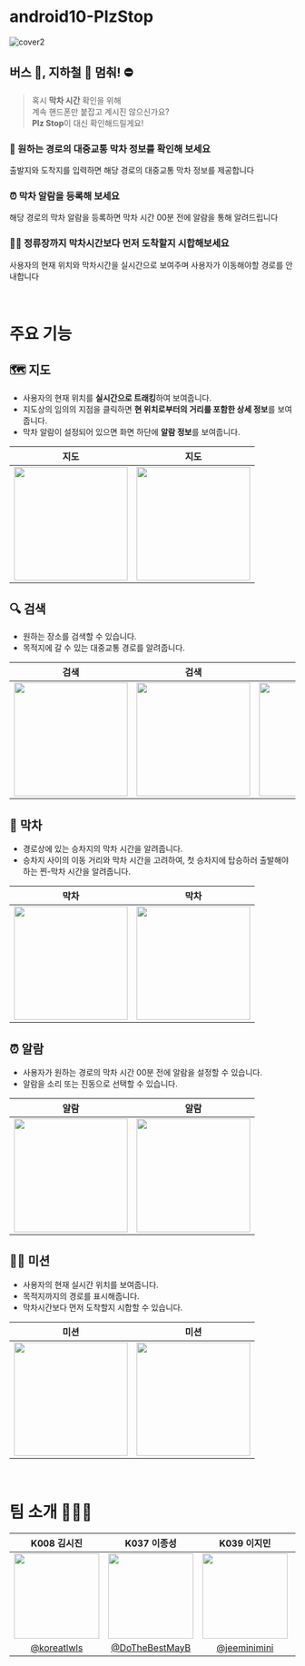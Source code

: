 # android10-PlzStop

![cover2](https://user-images.githubusercontent.com/48354989/205480662-4a958899-33a4-406b-87c1-2c16723a43e5.png)

## 버스 🚌, 지하철 🚋 멈춰! ⛔ 

> 혹시 **막차 시간** 확인을 위해<br/>
계속 핸드폰만 붙잡고 계시진 않으신가요? <br/>
**Plz Stop**이 대신 확인해드릴게요!

### 🚌 원하는 경로의 **대중교통 막차 정보**를 확인해 보세요

출발지와 도착지를 입력하면 해당 경로의 대중교통 막차 정보를 제공합니다

### ⏰ 막차 알람을 등록해 보세요

해당 경로의 막차 알람을 등록하면 막차 시간 00분 전에 알람을 통해 알려드립니다

### 🏃🏻 정류장까지 막차시간보다 먼저 도착할지 시합해보세요

사용자의 현재 위치와 막차시간을 실시간으로 보여주며 사용자가 이동해야할 경로를 안내합니다

</br>

# 주요 기능

## 🗺️ 지도
- 사용자의 현재 위치를 **실시간으로 트래킹**하여 보여줍니다.
- 지도상의 임의의 지점을 클릭하면 **현 위치로부터의 거리를 포함한 상세 정보**를 보여줍니다.
- 막차 알람이 설정되어 있으면 화면 하단에 **알람 정보**를 보여줍니다.

|지도|지도|
|:------:|:-----:|
| <img width="200" src="https://user-images.githubusercontent.com/61337202/207513688-f2beffbc-046c-4005-affe-69fe2f6120f0.gif"> | <img width="200" src="https://user-images.githubusercontent.com/61337202/207513754-5e50e63a-1b1d-49f6-9f4a-b94c784f2699.gif"> |

## 🔍 검색
- 원하는 장소를 검색할 수 있습니다.
- 목적지에 갈 수 있는 대중교통 경로를 알려줍니다.

|검색|검색|검색|
|:------:|:-----:|:-----:|
| <img width="200" src="https://user-images.githubusercontent.com/61337202/207515368-9e24608f-31f7-426b-80e0-7867f9da2e30.gif"> | <img width="200" src="https://user-images.githubusercontent.com/61337202/207515372-c589c3e5-538d-4090-a578-887ca149537e.gif"> | <img width="200" src="https://user-images.githubusercontent.com/61337202/207515376-35af8019-c240-46a9-b9a4-680fb83a6d37.gif"> |

## 🚌 막차
- 경로상에 있는 승차지의 막차 시간을 알려줍니다.
- 승차지 사이의 이동 거리와 막차 시간을 고려하여, 첫 승차지에 탑승하러 출발해야 하는 찐-막차 시간을 알려줍니다.

|막차|막차|
|:------:|:-----:|
| <img width="200" src="https://user-images.githubusercontent.com/61337202/207516539-b8f4fe17-f119-4bee-a3f4-266baaebbd13.gif"> | <img width="200" src="https://user-images.githubusercontent.com/61337202/207520444-4bbe104b-74da-474d-bb15-4326de3edc04.gif"> |

## ⏰ 알람
- 사용자가 원하는 경로의 막차 시간 00분 전에 알람을 설정할 수 있습니다.
- 알람을 소리 또는 진동으로 선택할 수 있습니다.

|알람|알람|
|:------:|:-----:|
| <img width="200" src="https://user-images.githubusercontent.com/61337202/207517640-86b73e4a-3b2e-4c2c-9b79-966e09264fc1.gif"> | <img width="200" src="https://user-images.githubusercontent.com/61337202/207517641-f73be4a2-db02-46ff-a1cb-0518388ce27e.gif"> |

## 🏃🏻 미션
- 사용자의 현재 실시간 위치를 보여줍니다.
- 목적지까지의 경로를 표시해줍니다.
- 막차시간보다 먼저 도착할지 시합할 수 있습니다.

|미션|미션|
|:------:|:-----:|
| <img width="200" src="https://user-images.githubusercontent.com/61337202/207521798-682d24d8-197c-4e9a-ab02-bad3ec67f26c.gif"> | <img width="200" src="https://user-images.githubusercontent.com/61337202/207518265-273d3893-f0c9-424e-9b8e-0aaec3174b65.gif"> |

</br>

# 팀 소개 🧑‍🤝‍🧑 
| K008 김시진 | K037 이종성 | K039 이지민| K048 조경현|
|:-----------:|:----------:|:----------:|:----------:|
|<img src="https://user-images.githubusercontent.com/74500793/200560529-5c77f1a6-bcdc-4517-a13f-1f274683f530.png" width="150" height="150">|<img src="https://user-images.githubusercontent.com/74500793/200560658-e61ebec8-5e5d-42cf-9a65-a9f34bbebde7.png" width="150" height="150">|<img src="https://user-images.githubusercontent.com/74500793/200560030-6b96b399-e1c0-40d9-8901-2a959d437ab5.png" width="150" height="150">|<img src="https://user-images.githubusercontent.com/74500793/200560802-28af2528-a1e9-48cb-9e5e-889793bb53bb.png" width="150" height="150">|
|[@koreatlwls](https://github.com/koreatlwls)| [@DoTheBestMayB](https://github.com/DoTheBestMayB) |[@jeeminimini](https://github.com/jeeminimini)|[@khcho226](https://github.com/khcho226)|
